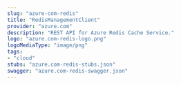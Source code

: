 ```yaml
---
slug: "azure-com-redis"
title: "RedisManagementClient"
provider: "azure.com"
description: "REST API for Azure Redis Cache Service."
logo: "azure.com-redis-logo.png"
logoMediaType: "image/png"
tags:
- "cloud"
stubs: "azure.com-redis-stubs.json"
swagger: "azure.com-redis-swagger.json"
---
```

